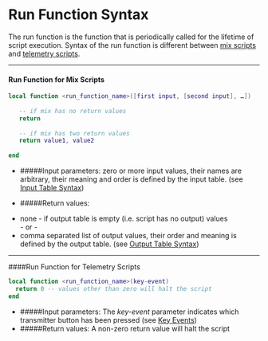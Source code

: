 # Run Function Syntax

The run function is the function that is periodically called for the lifetime of script execution. Syntax of the run function is different between [mix scripts](mix.md) and [telemetry scripts](telemetry.md).


---


#### Run Function for Mix Scripts
```lua
local function <run_function_name>([first input, [second input], …])
   
   -- if mix has no return values
   return
   
   -- if mix has two return values
   return value1, value2
   
end
```
* #####Input parameters:
zero or more input values, their names are arbitrary, their meaning and order is defined by the input table. (see [Input Table Syntax](input_table_syntax.md))

* #####Return values:
 - none - if output table is empty (i.e. script has no output)
 values<br/> \- or \-
 - comma separated list of output values, their order and meaning is defined by the output table. (see [Output Table Syntax](output_table_syntax.md))



---


####Run Function for Telemetry Scripts
```lua
local function <run_function_name>(key-event)
  return 0 -- values other than zero will halt the script
end
```

* #####Input parameters:
The *key-event* parameter indicates which transmitter button has been pressed (see [Key Events](key_events.md))
* #####Return values:
A non-zero return value will halt the script
